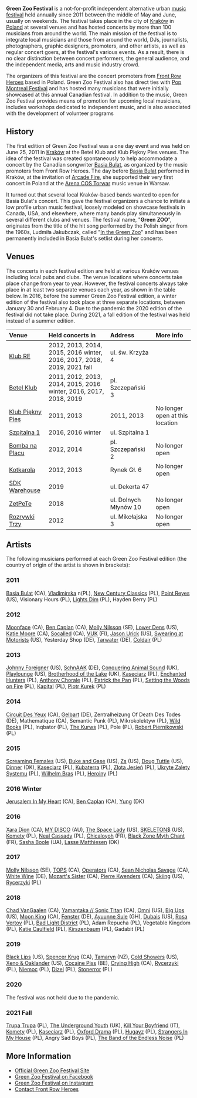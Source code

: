 **Green Zoo Festival** is a not-for-profit independent alternative urban [music festival](https://en.wikipedia.org/wiki/Music_festival) held annually since 2011 between the middle of May and June, usually on weekends. The festival takes place in the city of [Kraków](https://en.wikipedia.org/wiki/Krak%C3%B3w) in [Poland](https://en.wikipedia.org/wiki/Poland) at several venues and has hosted concerts by more than 100 musicians from around the world. The main mission of the festival is to integrate local musicians and those from around the world, DJs, journalists, photographers, graphic designers, promoters, and other artists, as well as regular concert goers, at the festival's various events. As a result, there is no clear distinction between concert performers, the general audience, and the independent media, arts and music industry crowd.

The organizers of this festival are the concert promoters from [Front Row Heroes](https://frontrowheroes.com/en/about-us/) based in Poland. Green Zoo Festival also has direct ties with [Pop Montreal Festival](https://popmontreal.com/) and has hosted many musicians that were initially showcased at this annual Canadian festival. In addition to the music, Green Zoo Festival provides means of promotion for upcoming local musicians, includes workshops dedicated to independent music, and is also associated with the development of volunteer programs

## History

The first edition of Green Zoo Festival was a one day event and was held on June 25, 2011 in [Kraków](https://en.wikipedia.org/wiki/Krak%C3%B3w) at the Betel Klub and Klub Piękny Pies venues. The idea of the festival was created spontaneously to help accommodate a concert by the Canadian songwriter [Basia Bulat](https://en.wikipedia.org/wiki/Basia_Bulat), as organized by the music promoters from Front Row Heroes. The day before [Basia Bulat](https://en.wikipedia.org/wiki/Basia_Bulat) performed in Kraków, at the invitation of [Arcade Fire](https://en.wikipedia.org/wiki/Arcade_Fire), she supported their very first concert in Poland at the [Arena COS Torwar](https://en.wikipedia.org/wiki/Torwar_Hall) music venue in Warsaw.

It turned out that several local Kraków-based bands wanted to open for Basia Bulat's concert. This gave the festival organizers a chance to initiate a low profile urban music festival, loosely modeled on showcase festivals in Canada, USA, and elsewhere, where many bands play simultaneously in several different clubs and venues. The festival name, "**Green ZOO**", originates from the title of the hit song performed by the Polish singer from the 1960s, Ludmiła Jakubczak, called "[In the Green Zoo](https://youtu.be/hqNlQLC1xNg)" and has been permanently included in Basia Bulat's setlist during her concerts.

## Venues

The concerts in each festival edition are held at various Kraków venues including local pubs and clubs. The venue locations where concerts take place change from year to year. However, the festival concerts always take place in at least two separate venues each year, as shown in the table below. In 2016, before the summer Green Zoo Festival edition, a winter edition of the festival also took place at three separate locations, between January 30 and February 4. Due to the pandemic the 2020 edition of the festival did not take place. During 2021, a fall edition of the festival was held instead of a summer edition.

| **Venue**    | **Held concerts in**    | **Address** | **More info** |
|:-------------|:----------|:-----------|:-----------|
| [Klub RE](https://www.facebook.com/klubre/) | 2012, 2013, 2014, 2015, 2016 winter, 2016, 2017, 2018, 2019, 2021 fall  | ul. św. Krzyża 4 | |
| [Betel Klub](https://www.facebook.com/betelpub/) | 2011, 2012, 2013, 2014, 2015, 2016 winter, 2016, 2017, 2018, 2019  | pl. Szczepański 3  |  |
| [Klub Piękny Pies](https://www.facebook.com/Klub-Pi%C4%99kny-Pies-186177181423533/) | 2011, 2013 | 2011, 2013 | No longer open at this location |
| [Szpitalna 1](https://www.facebook.com/szpitalna1/) | 2016, 2016 winter | ul. Szpitalna 1 | |
| [Bomba na Placu](https://www.facebook.com/bombanaplacu/) | 2012, 2014 | pl. Szczepański 2 | No longer open |
| [Kotkarola](https://www.facebook.com/pages/category/Country-Club---Clubhouse/KOTKAROLA-361891623830938/) | 2012, 2013 | Rynek Gł. 6 | No longer open |
| [SDK Warehouse](https://www.facebook.com/stk47warehouse/) | 2019 | ul. Dekerta 47 | |
| [ZetPeTe](https://www.facebook.com/zetpete.krk/) | 2018 | ul. Dolnych Młynów 10 | No longer open |
| [Rozrywki Trzy](https://www.facebook.com/rozrywki.trzy/) | 2012 | ul. Mikołajska 3 | No longer open |

## Artists

The following musicians performed at each Green Zoo Festival edition (the country of origin of the artist is shown in brackets):

### 2011
[Basia Bulat](https://en.wikipedia.org/wiki/Basia_Bulat) (CA), [Vladimirska](https://vladimirska.bandcamp.com/) n(PL), [New Century Classics](https://newcenturyclassics.bandcamp.com/) (PL), [Point Reyes](https://wetnursepointreyes.bandcamp.com/) (US), Visionary Hours (PL), [Lights Dim](https://lightsdim.bandcamp.com/) (PL), Hayden Berry (PL)

### 2012
[Moonface](https://en.wikipedia.org/wiki/Moonface_(band)) (CA), [Ben Caplan](https://en.wikipedia.org/wiki/Ben_Caplan) (CA), [Molly Nilsson](https://en.wikipedia.org/wiki/Molly_Nilsson) (SE), [Lower Dens](https://en.wikipedia.org/wiki/Lower_Dens) (US), [Katie Moore](https://en.wikipedia.org/wiki/Katie_Moore) (CA), [Socalled](https://socalledmtl.bandcamp.com/) (CA), [VUK](https://vukmusic.bandcamp.com/) (FI), [Jason Urick](https://jasonurick.bandcamp.com/) (US), [Swearing at Motorists](https://swearingatmotorists.bandcamp.com/) (US), Yesterday Shop (DE), [Tarwater](https://tarwater.bandcamp.com/) (DE), [Coldair](https://coldair.bandcamp.com/) (PL)

### 2013
[Johnny Foreigner](https://en.wikipedia.org/wiki/Johnny_Foreigner) (US), [SchnAAK](https://wakeupcolossus.bandcamp.com/) (DE), [Conquering Animal Sound](https://en.wikipedia.org/wiki/Conquering_Animal_Sound) (UK), [Playlounge](https://playlounge.bandcamp.com/) (US), [Brotherhood of the Lake](https://brotherhoodofthelake.bandcamp.com/) (UK), [Kaseciarz](https://kaseciarz.bandcamp.com/) (PL), [Enchanted Hunters](https://enchantedhunters.bandcamp.com/) (PL), [Anthony Chorale](https://anthonychorale.bandcamp.com/) (PL), [Patrick the Pan](https://patrickthepan.bandcamp.com/) (PL), [Setting the Woods on Fire](https://settingthewoodsonfire.bandcamp.com/) (PL), [Kapital](https://kapital0.bandcamp.com/) (PL), [Piotr Kurek](https://piotrkurek.bandcamp.com/) (PL)

### 2014
[Circuit Des Yeux](https://circuitdesyeux.bandcamp.com/) (CA), [Gelbart](https://gelbart.bandcamp.com/) (DE), Zentralheizung Of Death Des Todes (DE), Mathematique (CA), Semantic Punk (PL), Mikrokolektyw (PL), [Wild Books](https://wildbooks.bandcamp.com/) (PL), Inqbator (PL), [The Kurws](https://kurws.bandcamp.com/) (PL), Pole (PL), [Robert Piernikowski](https://robertpiernikowski.bandcamp.com/) (PL)

### 2015
[Screaming Females](https://en.wikipedia.org/wiki/Screaming_Females) (US), [Buke and Gase](https://en.wikipedia.org/wiki/Buke_and_Gase) (US), [Zs](https://en.wikipedia.org/wiki/Zs_(band)) (US), [Doug Tuttle](https://dougtuttle.bandcamp.com/) (US), [Dinner](https://dinnerct.bandcamp.com/) (DK), [Kaseciarz](https://kaseciarz.bandcamp.com/) (PL), [Kubaterra](https://kubaterra.bandcamp.com/) (PL), [Złota Jesień](https://zlotajesien.bandcamp.com/) (PL), [Ukryte Zalety Systemu](https://uzs-ukrytezaletysystemu.bandcamp.com/) (PL), [Wilhelm Bras](https://wilhelmbras.bandcamp.com/) (PL), [Heroiny](https://dunnorecordings.bandcamp.com/album/ahh-ohh) (PL)

### 2016 Winter
[Jerusalem In My Heart](https://en.wikipedia.org/wiki/Jerusalem_In_My_Heart) (CA), [Ben Caplan](https://en.wikipedia.org/wiki/Ben_Caplan) (CA), [Yung](https://yungband.bandcamp.com/) (DK)

### 2016
[Xara Dion](https://xarahdion.com/) (CA), [MY DISCO](https://mydisco.bandcamp.com/) (AU), [The Space Lady](https://en.wikipedia.org/wiki/The_Space_Lady) (US), [SKELETON$](https://skeletonstv.bandcamp.com/) (US), [Komety](https://komety.bandcamp.com/) (PL), [Neal Cassady](https://nealcassady.bandcamp.com/) (PL), [Chicaloyoh](https://chicaloyoh.bandcamp.com/) (FR), [Black Zone Myth Chant](https://editions-gravats.bandcamp.com/album/feng-shen-2) (FR), [Sasha Boole](https://sashaboole.bandcamp.com/) (UA), [Lasse Matthiesen](https://lassematthiessen.bandcamp.com/) (DK)

### 2017
[Molly Nilsson](https://en.wikipedia.org/wiki/Molly_Nilsson) (SE), [TOPS](https://en.wikipedia.org/wiki/TOPS_(band)) (CA), [Operators](https://operatorsband.bandcamp.com/) (CA), [Sean Nicholas Savage](https://en.wikipedia.org/wiki/Sean_Nicholas_Savage) (CA), [White Wine](https://wwine.bandcamp.com/) (DE), [Mozart's Sister](https://en.wikipedia.org/wiki/Cecile_Believe) (CA), [Pierre Kwenders](https://therealpierrekwenders.bandcamp.com/album/classe-tendresse) (CA), [Skiing](https://skiing.bandcamp.com/) (US), [Rycerzyki](https://rycerzyki.bandcamp.com/) (PL) 

### 2018
[Chad VanGaalen](https://en.wikipedia.org/wiki/Chad_VanGaalen) (CA), [Yamantaka // Sonic Titan](https://en.wikipedia.org/wiki/Yamantaka_//_Sonic_Titan) (CA),  [Omni](https://omniatl.bandcamp.com/) (US), [Big Ups](https://bigups.bandcamp.com) (US), [Moon King](https://en.wikipedia.org/wiki/Moon_King) (CA), [Fenster](https://fenster.bandcamp.com/) (DE), [Ayuunne Sule](https://ayuunesule.bandcamp.com/) (GH), [Dubais](https://dubais.bandcamp.com/) (US), [Rosa Vertov](https://rosavertov.bandcamp.com/) (PL), [Bad Light District](https://badlightdistrict.bandcamp.com/) (PL), Adam Repucha (PL), Vegetable Kingdom (PL), [Katie Caulfield](https://katiecaulfield.bandcamp.com/) (PL), [Kirszenbaum](https://kirszenbaum.bandcamp.com/) (PL), Gadabit (PL)

### 2019
[Black Lips](https://en.wikipedia.org/wiki/Black_Lips) (US), [Spencer Krug](https://en.wikipedia.org/wiki/Moonface_(band)) (CA), [Tamaryn](https://en.wikipedia.org/wiki/Tamaryn) (NZ), [Cold Showers](https://coldshowers.bandcamp.com/) (US), [Xeno & Oaklander](https://xenoandoaklander.bandcamp.com/) (US), [Cocaine Piss](https://cocainepiss.bandcamp.com/) (BE), [Crying High](https://cryinghigh.bandcamp.com/) (CA), [Rycerzyki](https://rycerzyki.bandcamp.com/) (PL), [Niemoc](https://niemocniemoc.bandcamp.com/) (PL), [Dizel](https://dizel.bandcamp.com/) (PL), [Stonerror](https://stonerror.bandcamp.com/) (PL)

### 2020
The festival was not held due to the pandemic.

### 2021 Fall
[Trupa Trupa](https://en.wikipedia.org/wiki/Trupa_Trupa) (PL), [The Underground Youth](https://en.everybodywiki.com/The_Underground_Youth) (UK), [Kill Your Boyfriend](https://killyourboyfriend.bandcamp.com/) (IT), [Komety](https://komety.bandcamp.com/) (PL), [Kaseciarz](https://kaseciarz.bandcamp.com/) (PL), [Oxford Drama](https://oxforddrama.bandcamp.com/) (PL), [Hugayz](https://plusztapes.bandcamp.com/album/hugz-and-kissez) (PL), [Strangers In My House](https://strangersinmyhouse.bandcamp.com/) (PL), Angry Sad Boys (PL), [The Band of the Endless Noise](https://bandlessnoise.bandcamp.com/) (PL)

## More Information

 - [Official Green Zoo Festival Site](https://greenzoofestival.pl/en/)
 - [Green Zoo Festival on Facebook](https://www.facebook.com/GreenZOOFestival/)
 - [Green Zoo Festival on Instagram](https://www.instagram.com/greenzoofestival/)
 - [Contact Front Row Heroes](mailto:cyprian@frontrowheroes.com)

